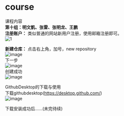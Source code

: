 # course
课程内容  
**第十组：明文凱、张雷、张明龙、王鹏**    
**注册账户：** 类似普通的网站新用户注册，使用邮箱注册即可。  
![1](https://github.com/Why-Ming/course/assets/58331685/071ac4b5-f1f2-4b86-9433-1a742d3e4e0b)  

**新建仓库：** 点击右上角，加号，new repository  
![image](https://github.com/Why-Ming/course/assets/58331685/285d321d-35f6-4e2d-8821-52daa8fad472)  
下一步  
![image](https://github.com/Why-Ming/course/assets/58331685/0282ff0d-2695-43d4-b53b-e40416192765)  
创建成功  
![image](https://github.com/Why-Ming/course/assets/58331685/4d33b19f-85f3-4a67-a1e4-bef14a8a8c6e)

GithubDesktop的下载与使用  
下载githubdesktop(https://desktop.github.com/)  
![image](https://github.com/Why-Ming/course/assets/58331685/35527dfc-8c17-4e3f-8a09-86cbd015e69f)

下载安装成功后......(未完待续)
